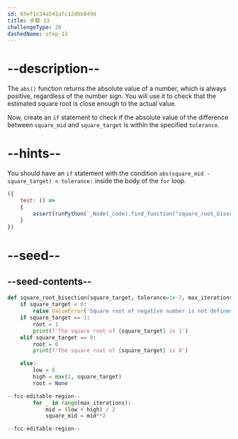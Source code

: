 ```yaml
---
id: 65ef1c34a541afc12dbb849d
title: 步驟 13
challengeType: 20
dashedName: step-13
---
```


# --description--

The `abs()` function returns the absolute value of a number, which is always positive, regardless of the number sign. You will use it to check that the estimated square root is close enough to the actual value.

Now, create an `if` statement to check if the absolute value of the difference between `square_mid` and `square_target` is within the specified `tolerance`.

# --hints--

You should have an `if` statement with the condition `abs(square_mid - square_target) < tolerance:` inside the body of the `for` loop.

```js
({
    test: () =>
    {
        assert(runPython(`_Node(_code).find_function("square_root_bisection").find_ifs()[1].find_bodies()[2].find_for_loops()[0].find_ifs()[0].find_conditions()[0].is_equivalent("abs(square_mid - square_target) < tolerance")`))
    } 
})
```

# --seed--

## --seed-contents--

```py
def square_root_bisection(square_target, tolerance=1e-7, max_iterations=100):
    if square_target < 0:
        raise ValueError('Square root of negative number is not defined in real numbers')
    if square_target == 1:
        root = 1
        print(f'The square root of {square_target} is 1')
    elif square_target == 0:
        root = 0
        print(f'The square root of {square_target} is 0')

    else:
        low = 0
        high = max(1, square_target)
        root = None

--fcc-editable-region--
        for _ in range(max_iterations):
            mid = (low + high) / 2
            square_mid = mid**2

--fcc-editable-region--
```
